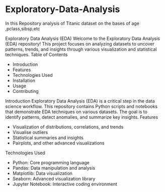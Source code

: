 # Exploratory-Data-Analysis
In this Repository analysis of Titanic dataset on the bases of age ,pclass,sibsp,etc


Exploratory Data Analysis (EDA)
Welcome to the Exploratory Data Analysis (EDA) repository! This project focuses on analyzing datasets to uncover patterns, trends, and insights through various visualization and statistical techniques.
Table of Contents
- Introduction
- Features
- Technologies Used
- Installation
- Usage
- Contributing

Introduction
Exploratory Data Analysis (EDA) is a critical step in the data science workflow. This repository contains Python scripts and notebooks that demonstrate EDA techniques on various datasets. The goal is to identify patterns, detect anomalies, and summarize key insights.
Features
- Visualization of distributions, correlations, and trends
- Visualise outliers
- Statistical summaries and insights
- Pairplots, and other advanced visualizations

Technologies Used
- Python: Core programming language
- Pandas: Data manipulation and analysis
- Matplotlib: Data visualization
- Seaborn: Advanced visualization library
- Jupyter Notebook: Interactive coding environment





